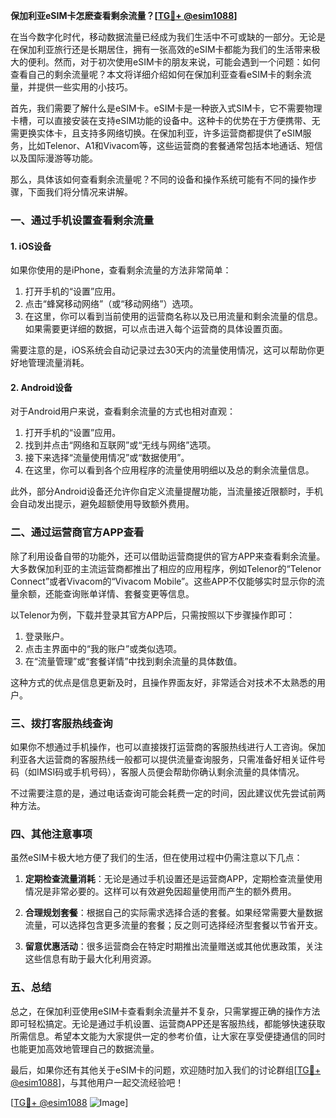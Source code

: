 **保加利亚eSIM卡怎麽查看剩余流量？[[TG💪+ @esim1088](https://t.me/s/esim1088)]**

在当今数字化时代，移动数据流量已经成为我们生活中不可或缺的一部分。无论是在保加利亚旅行还是长期居住，拥有一张高效的eSIM卡都能为我们的生活带来极大的便利。然而，对于初次使用eSIM卡的朋友来说，可能会遇到一个问题：如何查看自己的剩余流量呢？本文将详细介绍如何在保加利亚查看eSIM卡的剩余流量，并提供一些实用的小技巧。

首先，我们需要了解什么是eSIM卡。eSIM卡是一种嵌入式SIM卡，它不需要物理卡槽，可以直接安装在支持eSIM功能的设备中。这种卡的优势在于方便携带、无需更换实体卡，且支持多网络切换。在保加利亚，许多运营商都提供了eSIM服务，比如Telenor、A1和Vivacom等，这些运营商的套餐通常包括本地通话、短信以及国际漫游等功能。

那么，具体该如何查看剩余流量呢？不同的设备和操作系统可能有不同的操作步骤，下面我们将分情况来讲解。

### **一、通过手机设置查看剩余流量**

#### **1. iOS设备**
如果你使用的是iPhone，查看剩余流量的方法非常简单：

1. 打开手机的“设置”应用。
2. 点击“蜂窝移动网络”（或“移动网络”）选项。
3. 在这里，你可以看到当前使用的运营商名称以及已用流量和剩余流量的信息。如果需要更详细的数据，可以点击进入每个运营商的具体设置页面。

需要注意的是，iOS系统会自动记录过去30天内的流量使用情况，这可以帮助你更好地管理流量消耗。

#### **2. Android设备**
对于Android用户来说，查看剩余流量的方式也相对直观：

1. 打开手机的“设置”应用。
2. 找到并点击“网络和互联网”或“无线与网络”选项。
3. 接下来选择“流量使用情况”或“数据使用”。
4. 在这里，你可以看到各个应用程序的流量使用明细以及总的剩余流量信息。

此外，部分Android设备还允许你自定义流量提醒功能，当流量接近限额时，手机会自动发出提示，避免超额使用导致额外费用。

### **二、通过运营商官方APP查看**

除了利用设备自带的功能外，还可以借助运营商提供的官方APP来查看剩余流量。大多数保加利亚的主流运营商都推出了相应的应用程序，例如Telenor的“Telenor Connect”或者Vivacom的“Vivacom Mobile”。这些APP不仅能够实时显示你的流量余额，还能查询账单详情、套餐变更等信息。

以Telenor为例，下载并登录其官方APP后，只需按照以下步骤操作即可：

1. 登录账户。
2. 点击主界面中的“我的账户”或类似选项。
3. 在“流量管理”或“套餐详情”中找到剩余流量的具体数值。

这种方式的优点是信息更新及时，且操作界面友好，非常适合对技术不太熟悉的用户。

### **三、拨打客服热线查询**

如果你不想通过手机操作，也可以直接拨打运营商的客服热线进行人工咨询。保加利亚各大运营商的客服热线一般都可以提供流量查询服务，只需准备好相关证件号码（如IMSI码或手机号码），客服人员便会帮助你确认剩余流量的具体情况。

不过需要注意的是，通过电话查询可能会耗费一定的时间，因此建议优先尝试前两种方法。

### **四、其他注意事项**

虽然eSIM卡极大地方便了我们的生活，但在使用过程中仍需注意以下几点：

1. **定期检查流量消耗**：无论是通过手机设置还是运营商APP，定期检查流量使用情况是非常必要的。这样可以有效避免因超量使用而产生的额外费用。
   
2. **合理规划套餐**：根据自己的实际需求选择合适的套餐。如果经常需要大量数据流量，可以选择包含更多流量的套餐；反之则可选择经济型套餐以节省开支。

3. **留意优惠活动**：很多运营商会在特定时期推出流量赠送或其他优惠政策，关注这些信息有助于最大化利用资源。

### **五、总结**

总之，在保加利亚使用eSIM卡查看剩余流量并不复杂，只需掌握正确的操作方法即可轻松搞定。无论是通过手机设置、运营商APP还是客服热线，都能够快速获取所需信息。希望本文能为大家提供一定的参考价值，让大家在享受便捷通信的同时也能更加高效地管理自己的数据流量。

最后，如果你还有其他关于eSIM卡的问题，欢迎随时加入我们的讨论群组[[TG💪+ @esim1088](https://t.me/s/esim1088)]，与其他用户一起交流经验吧！

[[TG💪+ @esim1088](https://t.me/s/esim1088) ![Image](https://i.postimg.cc/4NQfJmqS/Snipaste-2025-05-13-00-14-12.png)]